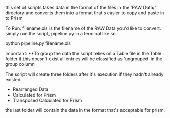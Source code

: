 this set of scripts takes data in the format of the files in the
'RAW Data/' directory and converts them into a format that's easier to
copy and paste in to Prism

To Run:
filename.xls is the filename of the RAW Data you'd like to convert.
simply run the script, pipeline.py in a terminal like so

python pipeline.py filename.xls

Important:
**To group the data the script relies on a Table file in the Table folder
if this doesn't exist all entries will be classified as 'ungrouped' in the
 group column

The script will create three folders after it's
execution if they hadn't already existed:
- Rearranged Data
- Calculated for Prism
- Transposed Calculated for Prism

the last folder will contain the data in the format that's acceptable for prism.
